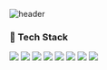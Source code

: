 
![header](https://capsule-render.vercel.app/api?type=Waving&color=auto&height=250&section=header&text=Hi%20There🙌&fontAlignY=40&animation=twinkling&fontSize=70)

### 📌 Tech Stack 
<img src="https://img.shields.io/badge/linux-%23FCC624.svg?&style=for-the-badge&logo=linux&logoColor=black" /> <img src="https://img.shields.io/badge/shell_script-%23121011.svg?style=for-the-badge&logo=gnu-bash&logoColor=white" /> 
<img src="https://img.shields.io/badge/mariadb-%23003545.svg?&style=for-the-badge&logo=mariadb&logoColor=white" /> <img src="https://img.shields.io/badge/Microsoft%20SQL%20Server-CC2927?style=for-the-badge&logo=microsoft%20sql%20server&logoColor=white"> <img src="https://img.shields.io/badge/mysql-%234479A1.svg?&style=for-the-badge&logo=mysql&logoColor=white" />
<img src="https://img.shields.io/badge/figma-%23F24E1E.svg?style=for-the-badge&logo=figma&logoColor=white" />
<img src="https://img.shields.io/badge/java-%23007396.svg?&style=for-the-badge&logo=java&logoColor=white" /> <img src="https://img.shields.io/badge/javascript-%23F7DF1E.svg?&style=for-the-badge&logo=javascript&logoColor=black" />

